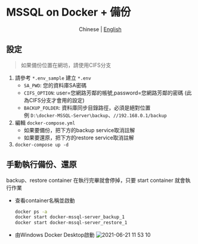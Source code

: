 # MSSQL on Docker + 備份

<section align="center">
  <p>
    <span>Chinese</span> |
    <a href="https://github.com/jim60105/docker-MSSQL-Server/blob/master/README.md">
      English
    </a>
  </p>
</section>

## 設定

> 如果備份位置在網坊，請使用CIFS分支

1. 請參考 `*.env_sample` 建立 `*.env`
   - `SA_PWD`: 您的資料庫SA密碼
   - `CIFS_OPTION`: user=您網路芳鄰的帳號,password=您網路芳鄰的密碼 (此為CIFS分支才會用的設定)
   - `BACKUP_FOLDER`: 資料庫同步目錄路徑，必須是絕對位置  
     例 `D:\docker-MSSQL-Server\backup`、`//192.168.0.1/backup`
1. 編輯 `docker-compose.yml`
   - 如果要備份，把下方的backup service取消註解
   - 如果要還原，把下方的restore service取消註解
1. `docker-compose up -d`

## 手動執行備份、還原

backup、restore container 在執行完畢就會停掉，只要 start container 就會執行作業

- 查看container名稱並啟動

  ```sh
  docker ps -a
  docker start docker-mssql-server_backup_1
  docker start docker-mssql-server_restore_1
  ```

- 由Windows Docker Desktop啟動
![2021-06-21 11 53 10](https://user-images.githubusercontent.com/16995691/122706292-2d2a5180-d28a-11eb-823d-ef62172104f8.png)
